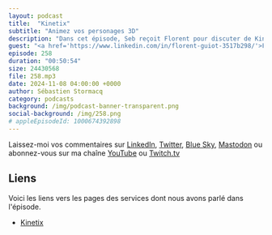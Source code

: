 ```yaml
---
layout: podcast
title:  "Kinetix"
subtitle: "Animez vos personages 3D"
description: "Dans cet épisode, Seb reçoit Florent pour discuter de Kinetix, une entreprise qui permet aux joueurs de créer leurs propres animations 3D en utilisant la technologie de capture de mouvement. Ils se plongent dans le processus technique de l'animation vidéo, y compris le transcodage vidéo, l'apprentissage automatique pour l'analyse vidéo, et les formats de sortie utilisés pour l'intégration des animations dans les jeux. La conversation aborde également les défis rencontrés dans l'infrastructure cloud, en particulier avec AWS, et les développements futurs de la technologie d'animation que Kinetix poursuit."
guest: "<a href='https://www.linkedin.com/in/florent-guiot-3517b298/'>Florent Guiot</a>, Leader Developer, Kinetix"
episode: 258
duration: "00:50:54" 
size: 24430568
file: 258.mp3
date: 2024-11-08 04:00:00 +0000
author: Sébastien Stormacq
category: podcasts
background: /img/podcast-banner-transparent.png
social-background: /img/258.png
# appleEpisodeId: 1000674392898
---
```


Laissez-moi vos commentaires sur [LinkedIn](https://www.linkedin.com/in/sebastienstormacq/), [Twitter](https://twitter.com/sebsto), [Blue Sky](https://bsky.app/profile/sebsto.bsky.social), [Mastodon](https://awscommunity.social/@sebsto) ou abonnez-vous sur ma chaîne [YouTube](https://www.youtube.com/sebsto) ou [Twitch.tv](https://www.twitch.tv/sebAWS)

## Liens

Voici les liens vers les pages des services dont nous avons parlé dans l'épisode.

- [Kinetix](https://www.kinetix.tech/)